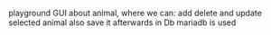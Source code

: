 playground GUI about animal, where we can: 
add delete and update selected animal 
also save it afterwards in Db
mariadb is used
